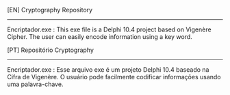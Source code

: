 [EN]
Cryptography Repository
_______________________
Encriptador.exe : This exe file is a Delphi 10.4 project based on Vigenère Cipher. The user can easily encode information using a key word.

[PT]
Repositório Cryptography
________________________
Encriptador.exe : Esse arquivo exe é um projeto Delphi 10.4 baseado na Cifra de Vigenère. O usuário pode facilmente codificar informações usando uma palavra-chave. 

